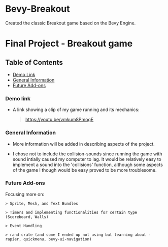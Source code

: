 # Bevy-Breakout
Created the classic Breakout game based on the Bevy Engine.
# Final Project - Breakout game 

## Table of Contents
* [Demo Link](#Demo-link)
* [General Information](#General-Information) 
* [Future Add-ons](#Future-Add-ons)

### Demo link 
* A link showing a clip of my game running and its mechanics:
  > https://youtu.be/vmkum8PmogE
      
### General Information
 * More information will be added in describing aspects of the project.

  * I chose not to include the collision-sounds since running the game with sound intially caused my computer to lag. It would be relatively easy to implement a sound into the 'collisions' function, although some aspects of the game I though would be easy proved to be more troublesome. 
  
### Future Add-ons

  Focusing more on:

    > Sprite, Mesh, and Text Bundles
    
    > Timers and implementing functionalities for certain type (Scoreboard, Walls) 
    
    > Event Handling 
    
    > rand crate (and some I ended up not using but learning about - rapier, quickmenu, bevy-ui-navigation) 
